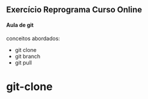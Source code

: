 ## Exercício Reprograma Curso Online 

#### Aula de git 

conceitos abordados:

* git clone 
* git branch 
* git pull 
# git-clone
